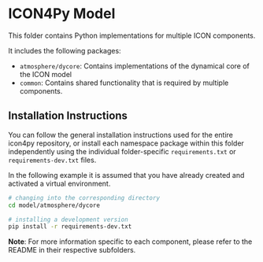 # ICON4Py Model

This folder contains Python implementations for multiple ICON components.

It includes the following packages:

- `atmosphere/dycore`: Contains implementations of the dynamical core of the ICON model
- `common`: Contains shared functionality that is required by multiple components.

## Installation Instructions

You can follow the general installation instructions used for the entire icon4py repository, or install each namespace package within this folder independently using the individual folder-specific `requirements.txt` or `requirements-dev.txt` files.

In the following example it is assumed that you have already created and activated a virtual environment.

```bash
# changing into the corresponding directory
cd model/atmosphere/dycore

# installing a development version
pip install -r requirements-dev.txt
```

**Note**: For more information specific to each component, please refer to the README in their respective subfolders.
